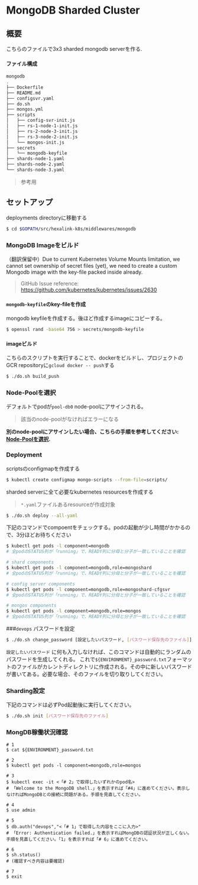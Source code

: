 
# MongoDB Sharded Cluster

## 概要 

こちらのファイルで3x3 sharded mongodb serverを作る.

#### ファイル構成

```bash 
mongodb
.
├── Dockerfile
├── README.md
├── configsvr.yaml
├── do.sh
├── mongos.yml
├── scripts
│   ├── config-svr-init.js
│   ├── rs-1-node-1-init.js
│   ├── rs-2-node-3-init.js
│   ├── rs-3-node-2-init.js
│   └── mongos-init.js
├── secrets
│   └── mongodb-keyfile
├── shards-node-1.yaml
├── shards-node-2.yaml
└── shards-node-3.yaml
```

> 参考用

## セットアップ

deployments directoryに移動する

```bash
$ cd $GOPATH/src/hexalink-k8s/middlewares/mongodb
```

### MongoDB Imageをビルド

（翻訳保留中）Due to current Kubernetes Volume Mounts limitation, we cannot set ownership of secret files (yet), we need to create a custom Mongodb image with the key-file packed inside already.

> GitHub Issue reference: https://github.com/kubernetes/kubernetes/issues/2630


#### `mongodb-keyfile`のkey-fileを作成

mongodb keyfileを作成する。後ほど作成するimageにコピーする。

```bash
$ openssl rand -base64 756 > secrets/mongodb-keyfile
```

#### imageビルド

こちらのスクリプトを実行することで、dockerをビルドし、プロジェクトのGCR repositoryに`gcloud docker -- push`する

```bash
$ ./do.sh build_push
```

### Node-Poolを選択

デフォルトでpodが`pool-db0` node-poolにアサインされる。
> 該当のnode-poolがなければエラーになる

**別のnode-poolにアサインしたい場合、こちらの手順を参考してください: [Node-Poolを選択](selecting_node-pool.md).**

### Deployment

scriptsのconfigmapを作成する

```bash
$ kubectl create configmap mongo-scripts --from-file=scripts/
```

sharded serverに全て必要なkubernetes resourcesを作成する

>`*.yaml`ファイルあるresourceが作成対象

```bash
$ ./do.sh deploy --all-yaml
```

下記のコマンドでcompoentをチェックする。podの起動が少し時間がかかるので、3分ほどお待ちください

```bash
$ kubectl get pods -l component=mongodb
# 全podのSTATUS列が「running」で、READY列に分母と分子が一致していることを確認

# shard components
$ kubectl get pods -l component=mongodb,role=mongoshard
# 全podのSTATUS列が「running」で、READY列に分母と分子が一致していることを確認

# config server components
$ kubectl get pods -l component=mongodb,role=mongoshard-cfgsvr
# 全podのSTATUS列が「running」で、READY列に分母と分子が一致していることを確認

# mongos components
$ kubectl get pods -l component=mongodb,role=mongos
# 全podのSTATUS列が「running」で、READY列に分母と分子が一致していることを確認

```

###`devops` パスワードを設定

```bash
$ ./do.sh change_password [設定したいパスワード, [パスワード保存先のファイル]]
```
`設定したいパスワード` に何も入力しなければ、このコマンドは自動的にランダムのパスワードを生成してくれる。
これで`${ENVIRONMENT}_password.txt`フォーマットのファイルがカレントディレクトリに作成される。その中に新しいパスワードが書いてある。必要な場合、そのファイルを切り取りしてください。


### Sharding設定

下記のコマンドは必ずPod起動後に実行してください。

```bash
$ ./do.sh init [パスワード保存先のファイル]
```

### MongDB稼働状況確認

```
# 1
$ cat ${ENVIRONMENT}_password.txt

# 2
$ kubectl get pods -l component=mongodb,role=mongos

# 3
$ kubectl exec -it <「# 2」で取得したいずれかのpod名>
# 「Welcome to the MongoDB shell.」を表示すれば「#4」に進めてください。表示しなければMongoDBとの接続に問題がある。手順を見直してください。

# 4
$ use admin

# 5
$ db.auth("devops","<「# 1」で取得した内容をここに入力>"
# 「Error: Authentication failed.」を表示すればMongDBの認証状況が正しくない。手順を見直してください。「1」を表示すれば「# 6」に進めてください。

# 6
$ sh.status()
# (確認すべき内容は要確認)

# 7
$ exit

```
